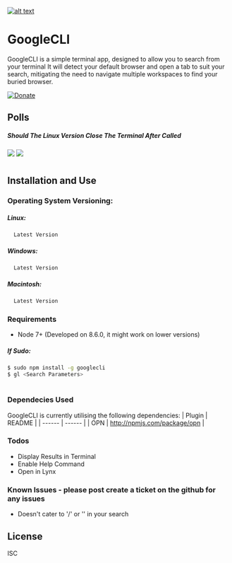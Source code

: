
[![alt text](https://i.imgur.com/0YRwI6R.png)](https://github.com/builtbyproxy/googlecli)

# GoogleCLI

GoogleCLI is a simple terminal app, designed to allow you to search from your terminal
It will detect your default browser and open a tab to suit your search, mitigating the need to navigate multiple workspaces to find your buried browser.

 [![Donate](https://www.newsforpublic.com/wp-content/uploads/2015/08/buy-me-a-coffee.png)](http://paypal.me/LachlanYoung)



## Polls
##### Should The Linux Version Close The Terminal After Called

[![](https://api.gh-polls.com/poll/01BZ4C9TSEZ2Z5H8AGJ53Z7NCM/Yes)](https://api.gh-polls.com/poll/01BZ4C9TSEZ2Z5H8AGJ53Z7NCM/Yes/vote)
[![](https://api.gh-polls.com/poll/01BZ4C9TSEZ2Z5H8AGJ53Z7NCM/No)](https://api.gh-polls.com/poll/01BZ4C9TSEZ2Z5H8AGJ53Z7NCM/No/vote)

#
## Installation and Use

### Operating System Versioning:
##### Linux:
```sh
  Latest Version
```
##### Windows:
```sh
  Latest Version
```
##### Macintosh:
```sh
  Latest Version
```

### Requirements

  - Node 7+ (Developed on 8.6.0, it might work on lower versions)
##### If Sudo:

```sh
$ sudo npm install -g googlecli
$ gl <Search Parameters>
```

#
### Dependecies Used

GoogleCLI is currently utilising the following dependencies:
| Plugin | README |
| ------ | ------ |
| OPN | http://npmjs.com/package/opn |

### Todos

  - Display Results in Terminal
  - Enable Help Command
  - Open in Lynx
  
### Known Issues - please post create a ticket on the github for any issues
  - Doesn't cater to '/' or '\' in your search

License
----

ISC
